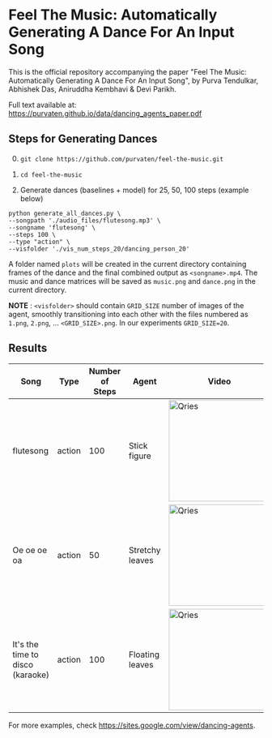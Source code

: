 # Feel The Music: Automatically Generating A Dance For An Input Song
This is the official repository accompanying the paper "Feel The Music: Automatically Generating A Dance For An Input Song", by Purva Tendulkar, Abhishek Das, Aniruddha Kembhavi & Devi Parikh.

Full text available at: https://purvaten.github.io/data/dancing_agents_paper.pdf

## Steps for Generating Dances
0. ```git clone https://github.com/purvaten/feel-the-music.git```

1. ```cd feel-the-music```

2. Generate dances (baselines + model) for 25, 50, 100 steps (example below)
```
python generate_all_dances.py \
--songpath './audio_files/flutesong.mp3' \
--songname 'flutesong' \
--steps 100 \
--type "action" \
--visfolder './vis_num_steps_20/dancing_person_20'
```

A folder named `plots` will be created in the current directory containing frames of the dance and the final combined output as `<songname>.mp4`. The music and dance matrices will be saved as `music.png` and `dance.png` in the current directory.

**NOTE** : `<visfolder>` should contain `GRID_SIZE` number of images of the agent, smoothly transitioning into each other with the files numbered as `1.png`, `2.png`, ... `<GRID_SIZE>.png`. In our experiments `GRID_SIZE=20`.

## Results
| Song | Type | Number of Steps | Agent | Video |
| --- | --- | --- | --- | --- |
| flutesong | action | 100 | Stick figure | <a href="https://s3.amazonaws.com/dancing-agents/results/flutesong/dance6.mp4"><img alt="Qries" src="https://user-images.githubusercontent.com/13128829/85195508-1335e780-b2a1-11ea-8a57-e64c776b6a56.jpeg" width="200"></a> |
| Oe oe oe oa | action | 50 | Stretchy leaves | <a href="https://s3.amazonaws.com/dancing-agents/results/oeoe/dance3_50.mp4"><img alt="Qries" src="https://user-images.githubusercontent.com/13128829/85196165-33b47080-b2a6-11ea-9a37-4da3d820b39d.png" width="200"></a> |
| It's the time to disco (karaoke) | action | 100 | Floating leaves | <a href="https://s3.amazonaws.com/dancing-agents/results/itsthetimetodiscono/dance1.mp4"><img alt="Qries" src="https://user-images.githubusercontent.com/13128829/85195869-f5b64d00-b2a3-11ea-93ea-b8c86bc55952.png" width="200"></a> |

For more examples, check https://sites.google.com/view/dancing-agents.
